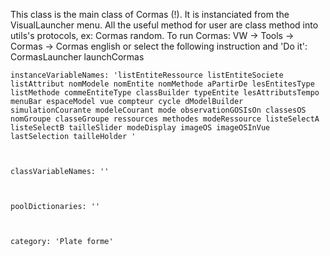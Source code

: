 This class is the main class of Cormas (!). It is instanciated from the VisualLauncher menu.
All the useful method for user are class method into utils's protocols, ex: Cormas random.
To run Cormas: 
		VW -> Tools -> Cormas -> Cormas english
or select the following instruction and 'Do it':
		CormasLauncher launchCormas

	instanceVariableNames: 'listEntiteRessource listEntiteSociete listAttribut nomModele nomEntite nomMethode aPartirDe lesEntitesType listMethode commeEntiteType classBuilder typeEntite lesAttributsTempo menuBar espaceModel vue compteur cycle dModelBuilder simulationCourante modeleCourant mode observationGOSIsOn classesOS nomGroupe classeGroupe ressources methodes modeRessource listeSelectA listeSelectB tailleSlider modeDisplay imageOS imageOSInVue lastSelection tailleHolder '



	classVariableNames: ''



	poolDictionaries: ''



	category: 'Plate forme'